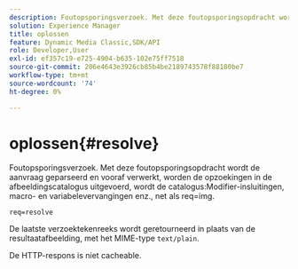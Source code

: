 ```yaml
---
description: Foutopsporingsverzoek. Met deze foutopsporingsopdracht wordt de aanvraag geparseerd en vooraf verwerkt, worden de opzoekingen in de afbeeldingscatalogus, de opname van de catalogus, de macro- en variabelevervangingen enzovoort uitgevoerd, net als req=img.
solution: Experience Manager
title: oplossen
feature: Dynamic Media Classic,SDK/API
role: Developer,User
exl-id: ef357c19-e725-4904-b635-102e75ff7518
source-git-commit: 206e4643e3926cb85b4be2189743578f88180be7
workflow-type: tm+mt
source-wordcount: '74'
ht-degree: 0%

---
```


# oplossen{#resolve}

Foutopsporingsverzoek. Met deze foutopsporingsopdracht wordt de aanvraag geparseerd en vooraf verwerkt, worden de opzoekingen in de afbeeldingscatalogus uitgevoerd, wordt de catalogus:Modifier-insluitingen, macro- en variabelevervangingen enz., net als req=img.

`req=resolve`

De laatste verzoektekenreeks wordt geretourneerd in plaats van de resultaatafbeelding, met het MIME-type `text/plain`.

De HTTP-respons is niet cacheable.
